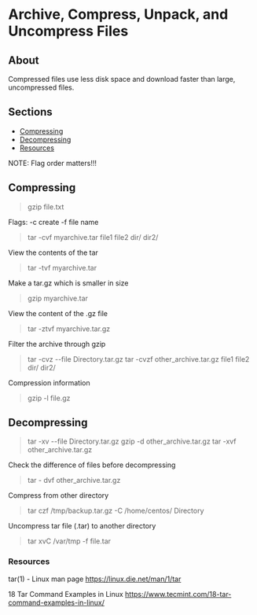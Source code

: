 # Archive, Compress, Unpack, and Uncompress Files

## About

Compressed files use less disk space and download faster than large, uncompressed files.

## Sections

- [Compressing](#compressing)
- [Decompressing](#decompressing)
- [Resources](#resources)

NOTE: Flag order matters!!!

## Compressing

> gzip file.txt

Flags: -c create -f file name
> tar -cvf myarchive.tar file1 file2 dir/ dir2/

View the contents of the tar
> tar -tvf myarchive.tar

Make a tar.gz which is smaller in size
> gzip myarchive.tar

View the content of the .gz file
> tar -ztvf myarchive.tar.gz

Filter the archive through gzip
> tar -cvz --file Directory.tar.gz
> tar -cvzf other_archive.tar.gz  file1 file2 dir/ dir2/

Compression information
> gzip -l file.gz

## Decompressing

> tar -xv --file Directory.tar.gz
> gzip -d other_archive.tar.gz
> tar -xvf other_archive.tar.gz

Check the difference of files before decompressing
> tar - dvf other_archive.tar.gz

Compress from other directory
> tar czf /tmp/backup.tar.gz -C /home/centos/ Directory

Uncompress tar file (.tar) to another directory
> tar xvC /var/tmp -f file.tar

### Resources

tar(1) - Linux man page
https://linux.die.net/man/1/tar

18 Tar Command Examples in Linux
https://www.tecmint.com/18-tar-command-examples-in-linux/

